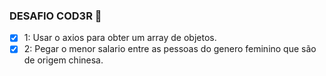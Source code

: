 ### DESAFIO COD3R :rocket:

- [x] 1: Usar o axios para obter um array de objetos.
- [x] 2: Pegar o menor salario entre as pessoas do genero feminino que são de origem chinesa.
